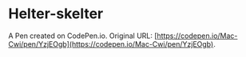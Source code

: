 # Helter-skelter

A Pen created on CodePen.io. Original URL: [https://codepen.io/Mac-Cwi/pen/YzjEOgb](https://codepen.io/Mac-Cwi/pen/YzjEOgb).

